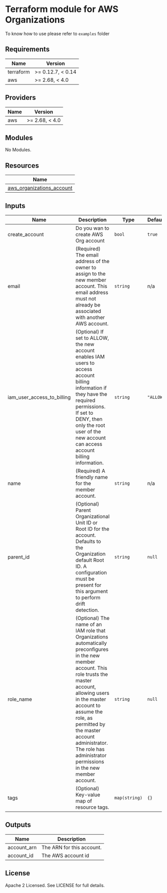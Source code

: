 # Terraform module for AWS Organizations

To know how to use please refer to `examples` folder
<!-- BEGINNING OF PRE-COMMIT-TERRAFORM DOCS HOOK -->
## Requirements

| Name | Version |
|------|---------|
| terraform | >= 0.12.7, < 0.14 |
| aws | >= 2.68, < 4.0 |

## Providers

| Name | Version |
|------|---------|
| aws | >= 2.68, < 4.0 |

## Modules

No Modules.

## Resources

| Name |
|------|
| [aws_organizations_account](https://registry.terraform.io/providers/hashicorp/aws/4.0/docs/resources/organizations_account) |

## Inputs

| Name | Description | Type | Default | Required |
|------|-------------|------|---------|:--------:|
| create\_account | Do you wan to create AWS Org account | `bool` | `true` | no |
| email | (Required) The email address of the owner to assign to the new member account. This email address must not already be associated with another AWS account. | `string` | n/a | yes |
| iam\_user\_access\_to\_billing | (Optional) If set to ALLOW, the new account enables IAM users to access account billing information if they have the required permissions. If set to DENY, then only the root user of the new account can access account billing information. | `string` | `"ALLOW"` | no |
| name | (Required) A friendly name for the member account. | `string` | n/a | yes |
| parent\_id | (Optional) Parent Organizational Unit ID or Root ID for the account. Defaults to the Organization default Root ID. A configuration must be present for this argument to perform drift detection. | `string` | `null` | no |
| role\_name | (Optional) The name of an IAM role that Organizations automatically preconfigures in the new member account. This role trusts the master account, allowing users in the master account to assume the role, as permitted by the master account administrator. The role has administrator permissions in the new member account. | `string` | `null` | no |
| tags | (Optional) Key-value map of resource tags. | `map(string)` | `{}` | no |

## Outputs

| Name | Description |
|------|-------------|
| account\_arn | The ARN for this account. |
| account\_id | The AWS account id |
<!-- END OF PRE-COMMIT-TERRAFORM DOCS HOOK -->

## License

Apache 2 Licensed. See LICENSE for full details.
